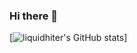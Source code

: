 ### Hi there 👋

<!--
**liquidhiter/liquidhiter** is a ✨ _special_ ✨ repository because its `README.md` (this file) appears on your GitHub profile.

Here are some ideas to get you started:

- 🔭 I’m currently working on ...
- 🌱 I’m currently learning ...
- 👯 I’m looking to collaborate on ...
- 🤔 I’m looking for help with ...
- 💬 Ask me about ...
- 📫 How to reach me: ...
- 😄 Pronouns: ...
- ⚡ Fun fact: ...
-->

[![liquidhiter's GitHub stats](https://github-readme-stats.vercel.app/api?username=liquidhiter&count_private=true&show_icons=true&theme=shdow_green)]
